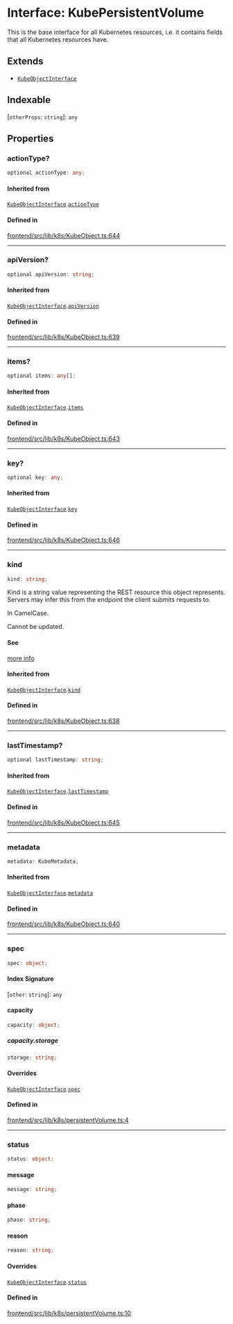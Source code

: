 # Interface: KubePersistentVolume

This is the base interface for all Kubernetes resources, i.e. it contains fields
that all Kubernetes resources have.

## Extends

- [`KubeObjectInterface`](../../KubeObject/interfaces/KubeObjectInterface.md)

## Indexable

 \[`otherProps`: `string`\]: `any`

## Properties

### actionType?

```ts
optional actionType: any;
```

#### Inherited from

[`KubeObjectInterface`](../../KubeObject/interfaces/KubeObjectInterface.md).[`actionType`](../../KubeObject/interfaces/KubeObjectInterface.md#actiontype)

#### Defined in

[frontend/src/lib/k8s/KubeObject.ts:644](https://github.com/headlamp-k8s/headlamp/blob/2481a1c9f2b4a69a9320466e7a455215b14b97b0/frontend/src/lib/k8s/KubeObject.ts#L644)

***

### apiVersion?

```ts
optional apiVersion: string;
```

#### Inherited from

[`KubeObjectInterface`](../../KubeObject/interfaces/KubeObjectInterface.md).[`apiVersion`](../../KubeObject/interfaces/KubeObjectInterface.md#apiversion)

#### Defined in

[frontend/src/lib/k8s/KubeObject.ts:639](https://github.com/headlamp-k8s/headlamp/blob/2481a1c9f2b4a69a9320466e7a455215b14b97b0/frontend/src/lib/k8s/KubeObject.ts#L639)

***

### items?

```ts
optional items: any[];
```

#### Inherited from

[`KubeObjectInterface`](../../KubeObject/interfaces/KubeObjectInterface.md).[`items`](../../KubeObject/interfaces/KubeObjectInterface.md#items)

#### Defined in

[frontend/src/lib/k8s/KubeObject.ts:643](https://github.com/headlamp-k8s/headlamp/blob/2481a1c9f2b4a69a9320466e7a455215b14b97b0/frontend/src/lib/k8s/KubeObject.ts#L643)

***

### key?

```ts
optional key: any;
```

#### Inherited from

[`KubeObjectInterface`](../../KubeObject/interfaces/KubeObjectInterface.md).[`key`](../../KubeObject/interfaces/KubeObjectInterface.md#key)

#### Defined in

[frontend/src/lib/k8s/KubeObject.ts:646](https://github.com/headlamp-k8s/headlamp/blob/2481a1c9f2b4a69a9320466e7a455215b14b97b0/frontend/src/lib/k8s/KubeObject.ts#L646)

***

### kind

```ts
kind: string;
```

Kind is a string value representing the REST resource this object represents.
Servers may infer this from the endpoint the client submits requests to.

In CamelCase.

Cannot be updated.

#### See

[more info](https://git.k8s.io/community/contributors/devel/sig-architecture/api-conventions.md#types-kinds)

#### Inherited from

[`KubeObjectInterface`](../../KubeObject/interfaces/KubeObjectInterface.md).[`kind`](../../KubeObject/interfaces/KubeObjectInterface.md#kind)

#### Defined in

[frontend/src/lib/k8s/KubeObject.ts:638](https://github.com/headlamp-k8s/headlamp/blob/2481a1c9f2b4a69a9320466e7a455215b14b97b0/frontend/src/lib/k8s/KubeObject.ts#L638)

***

### lastTimestamp?

```ts
optional lastTimestamp: string;
```

#### Inherited from

[`KubeObjectInterface`](../../KubeObject/interfaces/KubeObjectInterface.md).[`lastTimestamp`](../../KubeObject/interfaces/KubeObjectInterface.md#lasttimestamp)

#### Defined in

[frontend/src/lib/k8s/KubeObject.ts:645](https://github.com/headlamp-k8s/headlamp/blob/2481a1c9f2b4a69a9320466e7a455215b14b97b0/frontend/src/lib/k8s/KubeObject.ts#L645)

***

### metadata

```ts
metadata: KubeMetadata;
```

#### Inherited from

[`KubeObjectInterface`](../../KubeObject/interfaces/KubeObjectInterface.md).[`metadata`](../../KubeObject/interfaces/KubeObjectInterface.md#metadata)

#### Defined in

[frontend/src/lib/k8s/KubeObject.ts:640](https://github.com/headlamp-k8s/headlamp/blob/2481a1c9f2b4a69a9320466e7a455215b14b97b0/frontend/src/lib/k8s/KubeObject.ts#L640)

***

### spec

```ts
spec: object;
```

#### Index Signature

 \[`other`: `string`\]: `any`

#### capacity

```ts
capacity: object;
```

##### capacity.storage

```ts
storage: string;
```

#### Overrides

[`KubeObjectInterface`](../../KubeObject/interfaces/KubeObjectInterface.md).[`spec`](../../KubeObject/interfaces/KubeObjectInterface.md#spec)

#### Defined in

[frontend/src/lib/k8s/persistentVolume.ts:4](https://github.com/headlamp-k8s/headlamp/blob/2481a1c9f2b4a69a9320466e7a455215b14b97b0/frontend/src/lib/k8s/persistentVolume.ts#L4)

***

### status

```ts
status: object;
```

#### message

```ts
message: string;
```

#### phase

```ts
phase: string;
```

#### reason

```ts
reason: string;
```

#### Overrides

[`KubeObjectInterface`](../../KubeObject/interfaces/KubeObjectInterface.md).[`status`](../../KubeObject/interfaces/KubeObjectInterface.md#status)

#### Defined in

[frontend/src/lib/k8s/persistentVolume.ts:10](https://github.com/headlamp-k8s/headlamp/blob/2481a1c9f2b4a69a9320466e7a455215b14b97b0/frontend/src/lib/k8s/persistentVolume.ts#L10)
